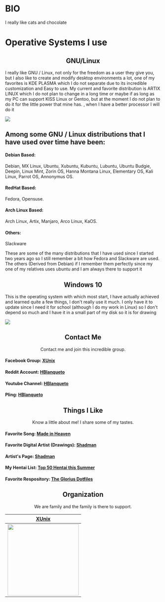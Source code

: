 
# BIO

I really like cats and chocolate

# Operative Systems I use

<h2 align="center">GNU/Linux</h2>

   I really like GNU / Linux, not only for the freedom as a user they give you, but I also like to create and modify desktop environments a lot, one of my favorites is KDE PLASMA which I do not separate due to its incredible customization and Easy to use. My current and favorite distribution is ARTIX LINUX which I do not plan to change in a long time or maybe if as long as my PC can support KISS Linux or Gentoo, but at the moment I do not plan to do it for the little power that mine has. , when I have a better processor I will do it

</div>

<img src="https://github.com/Hblanqueto/HBlanqueto/blob/master/Images/f59eqznks3851%20(1).webp" align="center">

<br>

## Among some GNU / Linux distributions that I have used over time have been:

#### Debian Based:

Debian, MX Linux, Ubuntu, Xubuntu, Kubuntu, Lubuntu, Ubuntu Budgie, Deepin, Linux Mint, Zorin OS, Hanna Montana Linux, Elementary OS, Kali Linux, Parrot OS, Annonymus OS. 

#### RedHat Based: 
Fedora, Opensuse.

#### Arch Linux Based:
Arch Linux, Artix, Manjaro, Arco Linux, KaOS.

#### Others: 
Slackware

These are some of the many distributions that I have used since I started two years ago so I still remember a bit how Fedora and Slackware are used. The others (Derived from Debian) if I remember them perfectly since my one of my relatives uses ubuntu and I am always there to support it


<h2 align="center">Windows 10</h2>

This is the operating system with which most start, I have actually achieved and learned quite a few things, I don't really use it much.
I only have it to update since I need it for school (although I do my work in Linux) so I don't depend so much and I have it in a small part of my disk so it is for drawing

</div>

<img src="https://github.com/Hblanqueto/HBlanqueto/blob/master/Images/2020-07-26%20(1).webp" align="center">

<br>

<h2 align="center">Contact Me</h2>
<p align="center">Contact me and join this incredible group.</p>

#### Facebook Group: <a href="https://www.facebook.com/groups/3401196263237743" target="_blank">**XUnix**</a>
#### Reddit Account: <a href="https://www.reddit.com/user/HBlanqueto" target="_blank">**HBlanqueto**</a>
#### Youtube Channel: <a href="https://www.youtube.com/channel/UC0YtVu6kMueGLIZbqnkBNkw?view_as=subscriber" target="_blank">**HBlanqueto**</a>    
#### Pling: <a href="https://www.pling.com/u/hblanqueto/" target="_blank">**HBlanqueto**</a>    

<h2 align="center">Things I Like</h2>
<p align="center">Know a little about me! I share some of my tastes.</p>

#### Favorite Song:  <a href="https://www.youtube.com/watch?v=171skzi5BKc" target="_blank">**Made in Heaven**</a>
#### Favorite Digital Artist (Drawings): <a href="https://www.youtube.com/watch?v=WQRObrOqXho" target="_blank">**Shadman**</a>
#### Artist's Page: <a href="http://www.shadbase.com/" target="_blank">**Shadman**</a>
#### My Hentai List: <a href="https://www.youtube.com/watch?v=WQRObrOqXho" target="_blank">**Top 50 Hentai this Summer**</a>
#### Favorite Respository: <a href="https://github.com/manilarome/the-glorious-dotfiles">**The Glorius Dotfiles**</a>

<h2 align="center">Organization</h2>
<p align="center">We are family and the family is there to support.</p>

| <a href="http://slicklearn.xyz" target="_blank">**XUnix**</a> 
| :---: |
| <img align='center' src='https://avatars1.githubusercontent.com/u/68828079?s=400&u=a0e2d9b25f09f2925cfad2c92c76a0884a158d96&v=4' height='230px'> |
